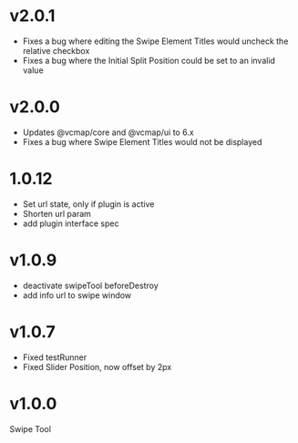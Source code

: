 # v2.0.1

- Fixes a bug where editing the Swipe Element Titles would uncheck the relative checkbox
- Fixes a bug where the Initial Split Position could be set to an invalid value

# v2.0.0

- Updates @vcmap/core and @vcmap/ui to 6.x
- Fixes a bug where Swipe Element Titles would not be displayed

# 1.0.12

- Set url state, only if plugin is active
- Shorten url param
- add plugin interface spec

# v1.0.9

- deactivate swipeTool beforeDestroy
- add info url to swipe window

# v1.0.7

- Fixed testRunner
- Fixed Slider Position, now offset by 2px

# v1.0.0

Swipe Tool
